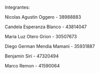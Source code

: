 Integrantes:

Nicolas Agustin Oggero - 38988883

Candela Esperanza Blanco - 43814047

Maria Luz Otero Grion - 30507673

Diego German Mendia Mamani - 35931887

Benjamin Siri - 47320494

Marco Remon - 41590064
